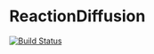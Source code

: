# ReactionDiffusion

[![Build Status](https://github.com/twhiscock/ReactionDiffusion.jl/actions/workflows/CI.yml/badge.svg?branch=master)](https://github.com/twhiscock/ReactionDiffusion.jl/actions/workflows/CI.yml?query=branch%3Amaster)
